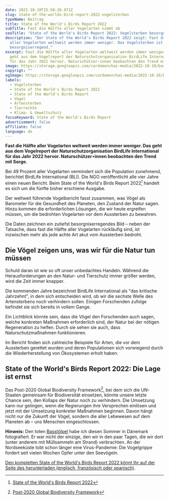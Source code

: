 ```yaml
---
date: 2022-10-10T15:58:26.971Z
slug: state-of-the-worlds-bird-report-2022-vogelsterben
typeName: Beitrag
title: State of the World's Birds Report 2022
subTitle: Fast die Hälfte aller Vogelarten nimmt ab
seoTitle: "State of the World's Birds Report 2022: Vogelsterben besorgniserregend"
description: "Der State of the World's Birds Report 2022 zeigt: Fast die Hälfte
  aller Vogelarten weltweit werden immer weniger. Das Vogelsterben ist
  besorgniserregend."
excerpt: Fast die Hälfte aller Vogelarten weltweit werden immer weniger. Das
  geht aus dem Vogelreport der Naturschutzorganisation BirdLife International
  für das Jahr 2022 hervor. Naturschützer⋆innen beobachten den Trend mit Sorge.
image: https://storage.googleapis.com/cardamonchai-media/2022-10-10/basstoelpel-jpg-imagine-a8a898_95918b_2048_1536/640.webp
copyrigt: ""
ogImage: https://storage.googleapis.com/cardamonchai-media/2022-10-10/basstoelpel-fb-jpeg-imagine-a8a898_97948f_1200_628/640.webp
labels:
  - Vogelsterben
  - State of the World's Birds Report 2022
  - State of the World's Birds Report
  - Vögel
  - Artensterben
  - Tierrechte
  - Klima- & Umweltschutz
focusKeyword: State of the World's Birds Report
advertisement: false
affiliate: false
language: de
---
```

**Fast die Hälfte aller Vogelarten weltweit werden immer weniger. Das geht aus dem Vogelreport der Naturschutzorganisation BirdLife International für das Jahr 2022 hervor. Naturschützer⋆innen beobachten den Trend mit Sorge.**

Bei 49 Prozent aller Vogelarten vermindert sich die Population zunehmend, berichtet BirdLife International (BLI). Die NGO veröffentlicht alle vier Jahre einen neuen Bericht. Beim State of the World's Birds Report 2022[^1] handelt es sich um die fünfte bisher erschiene Ausgabe.

Der weltweit führende Vogelbericht fasst zusammen, was Vögel als Barometer für die Gesundheit des Planeten, den Zustand der Natur sagen. Hinzu kommen die erforderlichen Lösungen, die wir heute ergreifen müssen, um die bedrohten Vogelarten vor dem Aussterben zu bewahren.

Die Daten zeichnen ein zutiefst besorgniserregendes Bild – neben der Tatsache, dass fast die Hälfte aller Vogelarten rückläufig sind, ist inzwischen mehr als jede achte Art akut vom Aussterben bedroht.

## Die Vögel zeigen uns, was wir für die Natur tun müssen

Schuld daran ist wie so oft unser unbedachtes Handeln. Während die Herausforderungen an den Natur- und Tierschutz immer größer werden, wird die Zeit immer knapper. 

Die kommenden Jahre bezeichnet BirdLife International als "das kritische Jahrzehnt", in dem sich entscheiden wird, ob wir die sechste Welle des Artensterbens  noch verhindern sollen. Einigen Forschenden zufolge befindet sie sich bereits in vollem Gange.

Ein Lichtblick könnte sein, dass die Vögel den Forschenden auch sagen, welche konkreten Maßnahmen erforderlich sind, der Natur bei der nötigen Regeneration zu helfen. Durch sie sehen sie auch, dass Naturschutzmaßnahmen funktionieren.

Im Bericht finden sich zahlreiche Beispiele für Arten, die vor dem Aussterben gerettet wurden und deren Populationen sich vorwiegend durch die Wiederherstellung von Ökosystemen erholt haben.

## State of the World's Birds Report 2022: Die Lage ist ernst

Das Post-2020 Global Biodiversity Framework[^2], bei dem sich die UN-Staaten gemeinsam für Biodiversität einsetzen, könnte unsere letzte Chance sein, den Kollaps der Natur noch zu verhindern. Die Umsetzung kann nur gelingen, wenn die Regierungen ihre Versprechen einlösen und jetzt mit der Umsetzung konkreter Maßnahmen beginnen. Davon hängt nicht nur die Zukunft der Vögel, sondern die aller Lebewesen auf dem Planeten ab – uns Menschen eingeschlossen.

**Hinweis:** Den toten [Basstölpel](/2019/11/helgoland-birdwatching/) habe ich diesen Sommer in Dänemark fotografiert. Er war nicht der einzige, den wir in den paar Tagen, die wir dort (unter anderem mit Müllsammeln am Strand) verbrachten. An der Nordseeküste tobt schon länger eine Virus-Pandemie: Die Vogelgrippe fordert seit vielen Wochen Opfer unter den Seevögeln.

[Den kompletten State of the World's Birds Report 2022 könnt Ihr auf der Seite des herunterladen (englisch, französisch oder spanisch)](https://www.birdlife.org/papers-reports/state-of-the-worlds-birds-2022/).

[^1]: [State of the World's Birds Report 2022](https://www.birdlife.org/papers-reports/state-of-the-worlds-birds-2022/)

[^2]: [Post-2020 Global Biodiversity Framework](https://unctad.org/topic/trade-and-environment/biotrade/Post-2020-framework)